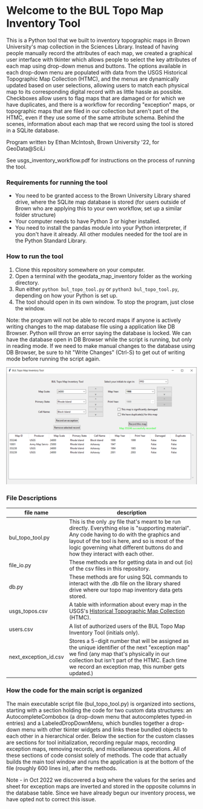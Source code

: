 # Welcome to the BUL Topo Map Inventory Tool

This is a Python tool that we built to inventory topographic maps in Brown University's map collection in the Sciences Library. Instead of having people manually record the attributes of each map, we created a graphical user interface with tkinter which allows people to select the key attributes of each map using drop-down menus and buttons. The options available in each drop-down menu are populated with data from the USGS Historical Topographic Map Collection (HTMC), and the menus are dynamically updated based on user selections, allowing users to match each physical map to its corresponding digital record with as little hassle as possible. Checkboxes allow users to flag maps that are damaged or for which we have duplicates, and there is a workflow for recording "exception" maps, or topographic maps that are filed in our collection but aren't part of the HTMC, even if they use some of the same attribute schema. Behind the scenes, information about each map that we record using the tool is stored in a SQLite database.

Program written by Ethan McIntosh, Brown University '22, for GeoData@SciLi

See usgs_inventory_workflow.pdf for instructions on the process of running the tool.

### Requirements for running the tool

- You need to be granted access to the Brown University Library shared drive, where the SQLite map database is stored (for users outside of Brown who are applying this to your own workflow, set up a similar folder structure)
- Your computer needs to have Python 3 or higher installed.
- You need to install the pandas module into your Python interpreter, if you don't have it already. All other modules needed for the tool are in the Python Standard Library.

### How to run the tool

1. Clone this repository somewhere on your computer.
2. Open a terminal with the geodata_map_inventory folder as the working directory.
3. Run either ```python bul_topo_tool.py``` or ```python3 bul_topo_tool.py```, depending on how your Python is set up.
4. The tool should open in its own window. To stop the program, just close the window.

Note: the program will not be able to record maps if anyone is actively writing changes to the map database file using a application like DB Browser. Python will throw an error saying the database is locked. We can have the database open in DB Browser while the script is running, but only in reading mode. If we need to make manual changes to the database using DB Browser, be sure to hit "Write Changes" (Ctrl-S) to get out of writing mode before running the script again. 

![](bul_topo_entries_multiple.png)

### File Descriptions

| file name             | description                                                                                                                                                                                                                                                                         |
| --------------------- | ----------------------------------------------------------------------------------------------------------------------------------------------------------------------------------------------------------------------------------------------------------------------------------- |
| bul_topo_tool.py      | This is the only .py file that's meant to be run directly. Everything else is "supporting material". Any code having to do with the graphics and layout of the tool is here, and so is most of the logic governing what different buttons do and how they interact with each other. |
| file_io.py            | These methods are for getting data in and out (io) of the csv files in this repository.                                                                                                                                                                                             |
| db.py                 | These methods are for using SQL commands to interact with the .db file on the library shared drive where our topo map inventory data gets stored.                                                                                                                                   |
| usgs_topos.csv        | A table with information about every map in the USGS's [Historical Topographic Map Collection](https://www.usgs.gov/programs/national-geospatial-program/historical-topographic-maps-preserving-past) (HTMC).                                                                       |
| users.csv             | A list of authorized users of the BUL Topo Map Inventory Tool (initials only).                                                                                                                                                                                                      |
| next_exception_id.csv | Stores a 5-digit number that will be assigned as the unique identifier of the next "exception map" we find (any map that's physically in our collection but isn't part of the HTMC. Each time we record an exception map, this number gets updated.)                                |

### How the code for the main script is organized

The main executable script file (bul_topo_tool.py) is organized into sections, starting with a section holding the code for two custom data structures: an AutocompleteCombobox (a drop-down menu that autocompletes typed-in entries) and a LabeledDropDownMenu, which bundles together a drop-down menu with other tkinter widgets and links these bundled objects to each other in a hierarchical order. Below the section for the custom classes are sections for tool initialization, recording regular maps, recording exception maps, removing records, and miscellaneous operations. All of these sections of code consist solely of methods. The code that actually builds the main tool window and runs the application is at the bottom of the file (roughly 600 lines in), after the methods.

Note - in Oct 2022 we discovered a bug where the values for the series and sheet for exception maps are inverted and stored in the opposite columns in the database table. Since we have already begun our inventory process, we have opted not to correct this issue.